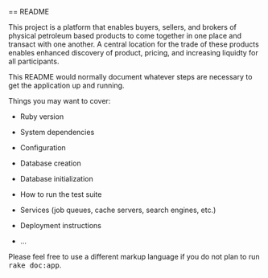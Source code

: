 == README

This project is a platform that enables buyers, sellers, and brokers of physical petroleum based products to come together in one place and transact with one another.  A central location for the trade of these products enables enhanced discovery of product, pricing, and increasing liquidty for all participants.

This README would normally document whatever steps are necessary to get the
application up and running.

Things you may want to cover:

* Ruby version

* System dependencies

* Configuration

* Database creation

* Database initialization

* How to run the test suite

* Services (job queues, cache servers, search engines, etc.)

* Deployment instructions

* ...


Please feel free to use a different markup language if you do not plan to run
<tt>rake doc:app</tt>.
